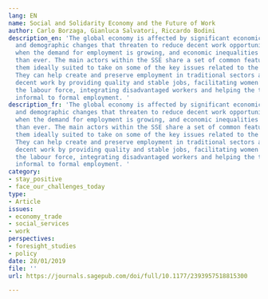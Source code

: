 ```yaml
---
lang: EN
name: Social and Solidarity Economy and the Future of Work
author: Carlo Borzaga, Gianluca Salvatori, Riccardo Bodini
description_en: 'The global economy is affected by significant economic, technological
  and demographic changes that threaten to reduce decent work opportunities at a time
  when the demand for employment is growing, and economic inequalities are higher
  than ever. The main actors within the SSE share a set of common features that make
  them ideally suited to take on some of the key issues related to the future of work.
  They can help create and preserve employment in traditional sectors and promote
  decent work by providing quality and stable jobs, facilitating women’s entry into
  the labour force, integrating disadvantaged workers and helping the transition from
  informal to formal employment. '
description_fr: 'The global economy is affected by significant economic, technological
  and demographic changes that threaten to reduce decent work opportunities at a time
  when the demand for employment is growing, and economic inequalities are higher
  than ever. The main actors within the SSE share a set of common features that make
  them ideally suited to take on some of the key issues related to the future of work.
  They can help create and preserve employment in traditional sectors and promote
  decent work by providing quality and stable jobs, facilitating women’s entry into
  the labour force, integrating disadvantaged workers and helping the transition from
  informal to formal employment. '
category:
- stay_positive
- face_our_challenges_today
type:
- Article
issues:
- economy_trade
- social_services
- work
perspectives:
- foresight_studies
- policy
date: 28/01/2019
file: ''
url: https://journals.sagepub.com/doi/full/10.1177/2393957518815300

---
```

